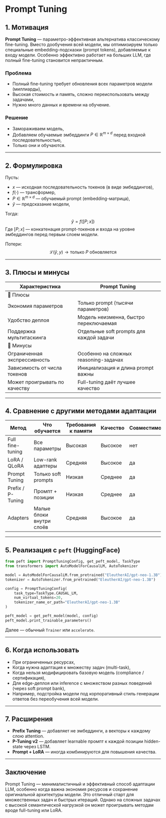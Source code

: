 # Prompt Tuning

## 1. Мотивация

**Prompt Tuning** — параметро-эффективная альтернатива классическому fine-tuning. Вместо дообучения всей модели, мы оптимизируем только специальные embedding-подсказки (prompt tokens), добавляемые к входу модели. Особенно эффективно работает на больших LLM, где полный fine-tuning становится непрактичным.

### Проблема
- Полный fine-tuning требует обновления всех параметров модели (миллиарды),
- Высокая стоимость и память, сложно переиспользовать между задачами,
- Нужно много данных и времени на обучение.

### Решение
- Замораживаем модель,
- Добавляем обучаемые эмбеддинги $P \in \mathbb{R}^{m \times d}$ перед входной последовательностью,
- Только они и обучаются.

---

## 2. Формулировка

Пусть:
- $x$ — исходная последовательность токенов (в виде эмбеддингов),
- $f(\cdot)$ — трансформер,
- $P \in \mathbb{R}^{m \times d}$ — обучаемый prompt (embedding-матрица),
- $\hat{y}$ — предсказание модели,

Тогда:
$$
\hat{y} = f([P; x])
$$
Где $[P; x]$ — конкатенация prompt-токенов и входа на уровне эмбеддингов перед первым слоем модели.

Потери:
$$
\mathcal{L}(\hat{y}, y) \to \text{только } P \text{ обновляется}
$$

---

## 3. Плюсы и минусы

| Характеристика                  | Prompt Tuning                            |
|--------------------------------|------------------------------------------|
| 🔺 Плюсы                        |                                          |
| Экономия параметров            | Только prompt (тысячи параметров)        |
| Удобство деплоя                | Модель неизменна, быстро переключаемая   |
| Поддержка мультитаскинга       | Отдельные soft prompts для каждой задачи |
| 🔻 Минусы                       |                                          |
| Ограниченная экспрессивность   | Особенно на сложных reasoning-задачах    |
| Зависимость от числа токенов   | Инициализация и длина prompt важны       |
| Может проигрывать по качеству  | Full-tuning даёт лучшее качество         |

---

## 4. Сравнение с другими методами адаптации

| Метод                  | Что обучается            | Требования к памяти | Качество | Совместимость |
|------------------------|--------------------------|----------------------|----------|----------------|
| Full fine-tuning       | Все параметры            | Высокая           | Высокое | нет             |
| LoRA / QLoRA           | Low-rank адаптеры        | Средняя           | Высокое | да             |
| Prompt Tuning          | Только soft prompts      | Низкая            | Среднее | да             |
| Prefix / P-Tuning      | Промпт + позиции         | Низкая            | Среднее | да             |
| Adapters               | Малые блоки внутри слоёв | Средняя           | Высокое | да             |

---

## 5. Реализация с `peft` (HuggingFace)

```python
from peft import PromptTuningConfig, get_peft_model, TaskType
from transformers import AutoModelForCausalLM, AutoTokenizer

model = AutoModelForCausalLM.from_pretrained("EleutherAI/gpt-neo-1.3B")
tokenizer = AutoTokenizer.from_pretrained("EleutherAI/gpt-neo-1.3B")

config = PromptTuningConfig(
    task_type=TaskType.CAUSAL_LM,
    num_virtual_tokens=20,
    tokenizer_name_or_path="EleutherAI/gpt-neo-1.3B"
)

peft_model = get_peft_model(model, config)
peft_model.print_trainable_parameters()
```

Далее — обычный `Trainer` или `accelerate`.

---

## 6. Когда использовать

- При ограниченных ресурсах,
- Когда нужна адаптация к множеству задач (multi-task),
- Когда нельзя модифицировать базовую модель (compliance / сертификация),
- Для edge-деплоя или inference с множеством разных поведений (через soft prompt bank),
- Например, подстройка модели под корпоративный стиль генерации ответов без переобучения всей модели.

---

## 7. Расширения

- **Prefix Tuning** — добавляет не эмбеддинги, а векторы к каждому слою attention.
- **P-Tuning v2** — добавляет learnable промпт к каждой позиции hidden-state через LSTM.
- **Prompt + LoRA** — иногда комбинируются для повышения качества.

---

## Заключение
Prompt Tuning — минималистичный и эффективный способ адаптации LLM, особенно когда важна экономия ресурсов и сохранение оригинальной архитектуры модели. Это отличный старт для множественных задач и быстрых итераций. Однако на сложных задачах с высокой семантической нагрузкой он может проигрывать методам вроде full-tuning или LoRA.

